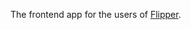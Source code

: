 The frontend app for the users of [Flipper](https://github.com/PaulRBerg/CryptoLife/tree/Honeybadgerz_Flipper).